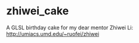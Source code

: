# zhiwei_cake
A GLSL birthday cake for my dear mentor Zhiwei Li: http://umiacs.umd.edu/~ruofei/zhiwei
